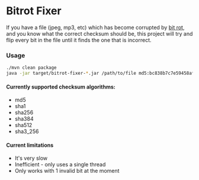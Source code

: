 # Bitrot Fixer

If you have a file (jpeg, mp3, etc) which has become corrupted by [bit rot](https://en.wikipedia.org/wiki/Data_rot), and you know what the correct checksum should
be, this project will try and flip every bit in the file until it finds the one that is incorrect.

### Usage

```bash
./mvn clean package
java -jar target/bitrot-fixer-*.jar /path/to/file md5:bc838b7c7e59458afd78c94db41203f5
```

#### Currently supported checksum algorithms:

* md5
* sha1
* sha256
* sha384
* sha512
* sha3_256


#### Current limitations

* It's very slow
* Inefficient - only uses a single thread
* Only works with 1 invalid bit at the moment